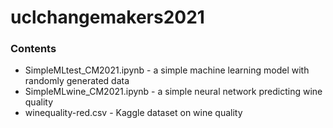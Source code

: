 # uclchangemakers2021

### Contents

- SimpleMLtest_CM2021.ipynb - a simple machine learning model with randomly generated data
- SimpleMLwine_CM2021.ipynb - a simple neural network predicting wine quality
- winequality-red.csv - Kaggle dataset on wine quality
